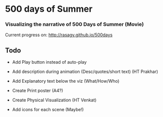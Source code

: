 500 days of Summer
==================

### Visualizing the narrative of 500 Days of Summer (Movie)

Current progress on: http://rasagy.github.io/500days

## Todo

* Add Play button instead of auto-play

* Add description during animation (Desc/quotes/short text) (HT Prakhar)

* Add Explanatory text below the viz (What/How/Who)

* Create Print poster (A4?)

* Create Physical Visualization (HT Venkat)

* Add icons for each scene (Maybe!)
